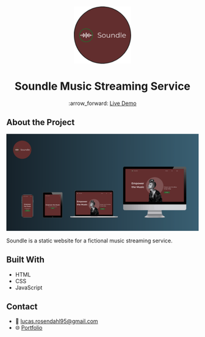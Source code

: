 <br />
<p align="center">
  <a href="#">
    <img src="https://github.com/Luchkiin/soundle-music-web-page/blob/master/img/logo-round.png" alt="Logo" width="150" height="150">
  </a>
  <h1 align="center">Soundle Music Streaming Service</h1>
    <p align="center">
    :arrow_forward: <a href="https://luchkiin.github.io/soundle-music-web-page/"> Live Demo</a>
  </p>
</p>

## About the Project

<img src="https://github.com/Luchkiin/soundle-music-web-page/blob/master/img/readme-img-cover.png" alt="Logo" width="Auto" height="Auto">

Soundle is a static website for a fictional music streaming service. 

## Built With
* HTML
* CSS
* JavaScript

## Contact
* :email: <a href="mailto:lucas.rosendahl95@gmail.com">lucas.rosendahl95@gmail.com</a>
* :globe_with_meridians: <a href="https://lucasrosendahl.com" target="_blank">Portfolio</a>

